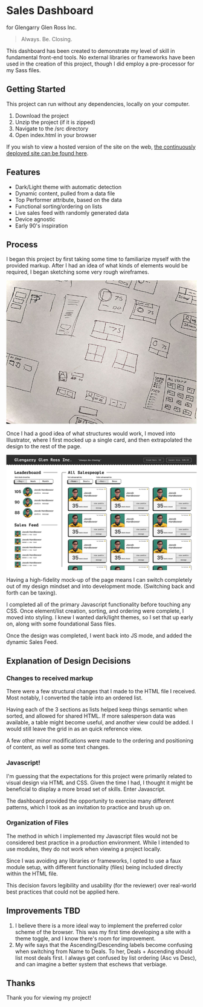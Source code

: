 # Sales Dashboard
for Glengarry Glen Ross Inc.

> Always. Be. Closing.

This dashboard has been created to demonstrate my level of skill in fundamental front-end tools. No external libraries or frameworks have been used in the creation of this project, though I did employ a pre-processor for my Sass files.

## Getting Started
This project can run without any dependencies, locally on your computer.

1. Download the project
2. Unzip the project (if it is zipped)
3. Navigate to the /src directory
4. Open index.html in your browser

If you wish to view a hosted version of the site on the web, [the continuously deployed site can be found here](https://glengarry.netlify.app/src/index.html).

## Features
- Dark/Light theme with automatic detection
- Dynamic content, pulled from a data file
- Top Performer attribute, based on the data
- Functional sorting/ordering on lists
- Live sales feed with randomly generated data
- Device agnostic
- Early 90's inspiration

## Process
I began this project by first taking some time to familiarize myself with the provided markup. After I had an idea of what kinds of elements would be required, I began sketching some very rough wireframes.

![Very rough sketches](docs/really-rough-sketches.jpg)

Once I had a good idea of what structures would work, I moved into Illustrator, where I first mocked up a single card, and then extrapolated the design to the rest of the page.

![High-fidelity comp](docs/page-mockup.png)

Having a high-fidelity mock-up of the page means I can switch completely out of my design mindset and into development mode. (Switching back and forth can be taxing).

I completed all of the primary Javascript functionality before touching any CSS. Once element/list creation, sorting, and ordering were complete, I moved into styling. I knew I wanted dark/light themes, so I set that up early on, along with some foundational Sass files.

Once the design was completed, I went back into JS mode, and added the dynamic Sales Feed.

## Explanation of Design Decisions
### Changes to received markup
There were a few structural changes that I made to the HTML file I received. Most notably, I converted the table into an ordered list.

Having each of the 3 sections as lists helped keep things semantic when sorted, and allowed for shared HTML. If more salesperson data was available, a table might become useful, and another view could be added. I would still leave the grid in as an quick reference view.

A few other minor modifications were made to the ordering and positioning of content, as well as some text changes.

### Javascript!
I'm guessing that the expectations for this project were primarily related to visual design via HTML and CSS. Given the time I had, I thought it might be beneficial to display a more broad set of skills. Enter Javascript.

The dashboard provided the opportunity to exercise many different patterns, which I took as an invitation to practice and brush up on.

### Organization of Files
The method in which I implemented my Javascript files would not be considered best practice in a production environment. While I intended to use modules, they do not work when viewing a project locally.

Since I was avoiding any libraries or frameworks, I opted to use a faux module setup, with different functionality (files) being included directly within the HTML file.

This decision favors legibility and usability (for the reviewer) over real-world best practices that could not be applied here.

## Improvements TBD
1. I believe there is a more ideal way to implement the preferred color scheme of the browser. This was my first time developing a site with a theme toggle, and I know there's room for improvement.
2. My wife says that the Ascending/Descending labels become confusing when switching from Name to Deals. To her, Deals + Ascending should list most deals first. I always get confused by list ordering (Asc vs Desc), and can imagine a better system that eschews that verbiage.

## Thanks
Thank you for viewing my project!
